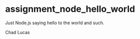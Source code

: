 assignment_node_hello_world
===========================


Just Node.js saying hello to the world and such.

Chad Lucas



